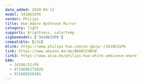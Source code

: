 ```yaml
---
date_added: 2020-04-11
model: 3418631P6
vendor: Philips
title: Hue Adore Bathroom Mirror
category: light
supports: brightness, colortemp
zigbeemodel: ['3418631P6']
compatible: [z2m]
mlink: https://www.philips-hue.com/en-gb/p/-/3418631P6
link: https://www.amazon.de/dp/B088S24BYW
link3: https://www.alza.de/philips-hue-white-ambiance-adore
EAN: 
  - 34186/31/P6
  - 8718696175828
  - 915005920301
---
```

